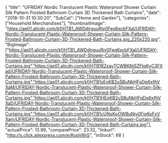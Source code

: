 {
	"title": "UFRIDAY Nordic Translucent Plastic Waterproof Shower Curtain Silk Pattern Frosted Bathroom Curtain 3D Thickened Bath Curtains",
	"date": "2018-10-31 10:30:20",
	"SubCat": ["Home and Garden"],
	"categories": ["Household Merchandises"],
	"thumbnailImage": "https://ae01.alicdn.com/kf/HTB1_AWDdjrguuRjy0Feq6xcbFXal/UFRIDAY-Nordic-Translucent-Plastic-Waterproof-Shower-Curtain-Silk-Pattern-Frosted-Bathroom-Curtain-3D-Thickened-Bath-Curtains.jpg_220x220.jpg",
	"BigImage": ["https://ae01.alicdn.com/kf/HTB1_AWDdjrguuRjy0Feq6xcbFXal/UFRIDAY-Nordic-Translucent-Plastic-Waterproof-Shower-Curtain-Silk-Pattern-Frosted-Bathroom-Curtain-3D-Thickened-Bath-Curtains.jpg","https://ae01.alicdn.com/kf/HTB1R2zavTCWBKNjSZFtq6yC3FXad/UFRIDAY-Nordic-Translucent-Plastic-Waterproof-Shower-Curtain-Silk-Pattern-Frosted-Bathroom-Curtain-3D-Thickened-Bath-Curtains.jpg","https://ae01.alicdn.com/kf/HTB1sEoKB2uSBuNkHFqDq6xfhVXaM/UFRIDAY-Nordic-Translucent-Plastic-Waterproof-Shower-Curtain-Silk-Pattern-Frosted-Bathroom-Curtain-3D-Thickened-Bath-Curtains.jpg","https://ae01.alicdn.com/kf/HTB1HEoKB2uSBuNkHFqDq6xfhVXaD/UFRIDAY-Nordic-Translucent-Plastic-Waterproof-Shower-Curtain-Silk-Pattern-Frosted-Bathroom-Curtain-3D-Thickened-Bath-Curtains.jpg","https://ae01.alicdn.com/kf/HTB1cUNsKpOWBuNjy0Fiq6xFxVXam/UFRIDAY-Nordic-Translucent-Plastic-Waterproof-Shower-Curtain-Silk-Pattern-Frosted-Bathroom-Curtain-3D-Thickened-Bath-Curtains.jpg"],
	"actualPrice": 13.99,
	"comparePrice": 23.32,
	"linkurl": "http://s.click.aliexpress.com/e/KvpV6hS",
	"inStock": 68
}
